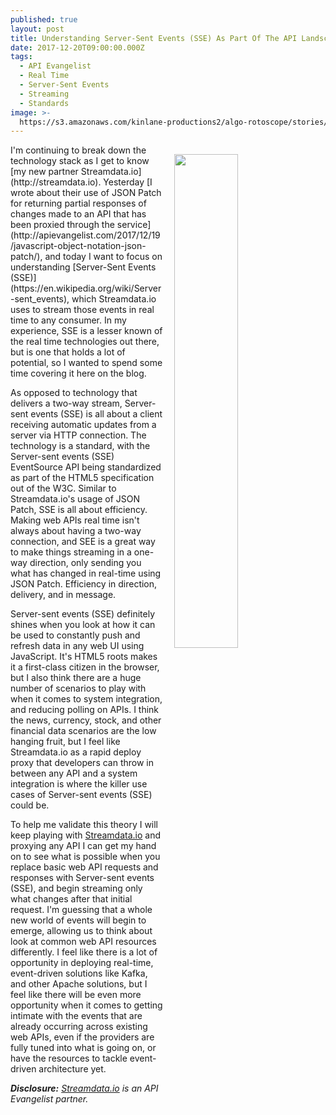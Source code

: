 ```yaml
---
published: true
layout: post
title: Understanding Server-Sent Events (SSE) As Part Of The API Landscape
date: 2017-12-20T09:00:00.000Z
tags:
  - API Evangelist
  - Real Time
  - Server-Sent Events
  - Streaming
  - Standards
image: >-
  https://s3.amazonaws.com/kinlane-productions2/algo-rotoscope/stories/server-racks-clouds_clean_view.jpg
---
```

<p><img src="https://s3.amazonaws.com/kinlane-productions2/algo-rotoscope/stories/server-racks-clouds_clean_view.jpg" align="right" width="45%" style="padding: 15px;" /></p>I'm continuing to break down the technology stack as I get to know [my new partner Streamdata.io](http://streamdata.io). Yesterday [I wrote about their use of JSON Patch for returning partial responses of changes made to an API that has been proxied through the service](http://apievangelist.com/2017/12/19/javascript-object-notation-json-patch/), and today I want to focus on understanding [Server-Sent Events (SSE)](https://en.wikipedia.org/wiki/Server-sent_events), which Streamdata.io uses to stream those events in real time to any consumer. In my experience, SSE is a lesser known of the real time technologies out there, but is one that holds a lot of potential, so I wanted to spend some time covering it here on the blog.

As opposed to technology that delivers a two-way stream, Server-sent events (SSE) is all about a client receiving automatic updates from a server via HTTP connection. The technology is a standard, with the Server-sent events (SSE) EventSource API being standardized as part of the HTML5 specification out of the W3C. Similar to Streamdata.io's usage of JSON Patch, SSE is all about efficiency. Making web APIs real time isn't always about having a two-way connection, and SEE is a great way to make things streaming in a one-way direction, only sending you what has changed in real-time using JSON Patch. Efficiency in direction, delivery, and in message.

Server-sent events (SSE) definitely shines when you look at how it can be used to constantly push and refresh data in any web UI using JavaScript. It's HTML5 roots makes it a first-class citizen in the browser, but I also think there are a huge number of scenarios to play with when it comes to system integration, and reducing polling on APIs. I think the news, currency, stock, and other financial data scenarios are the low hanging fruit, but I feel like Streamdata.io as a rapid deploy proxy that developers can throw in between any API and a system integration is where the killer use cases of Server-sent events (SSE) could be.

To help me validate this theory I will keep playing with [Streamdata.io](http://streamdata.io) and proxying any API I can get my hand on to see what is possible when you replace basic web API requests and responses with Server-sent events (SSE), and begin streaming only what changes after that initial request. I'm guessing that a whole new world of events will begin to emerge, allowing us to think about look at common web API resources differently. I feel like there is a lot of opportunity in deploying real-time, event-driven solutions like Kafka, and other Apache solutions, but I feel like there will be even more opportunity when it comes to getting intimate with the events that are already occurring across existing web APIs, even if the providers are fully tuned into what is going on, or have the resources to tackle event-driven architecture yet.

_**Disclosure:** [Streamdata.io](http://streamdata.io) is an API Evangelist partner._
